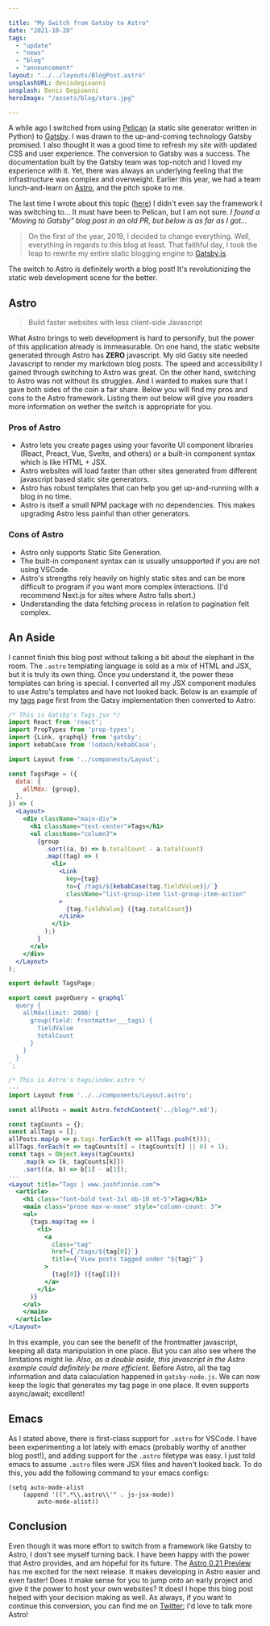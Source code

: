 ```yaml
---

title: "My Switch from Gatsby to Astro"
date: "2021-10-28"
tags:
  - "update"
  - "news"
  - "blog"
  - "announcement"
layout: "../../layouts/BlogPost.astro"
unsplashURL: denisdegioanni
unsplash: Denis Degioanni
heroImage: "/assets/blog/stars.jpg"

---
```


A while ago I switched from using [Pelican](https://blog.getpelican.com/) (a static site generator written in Python) to [Gatsby](https://www.gatsbyjs.com/). I was drawn to the up-and-coming technology Gatsby promised. I also thought it was a good time to refresh my site with updated CSS and user experience. The conversion to Gatsby was a success. The documentation built by the Gatsby team was top-notch and I loved my experience with it. Yet, there was always an underlying feeling that the infrastructure was complex and overweight. Earlier this year, we had a team lunch-and-learn on [Astro](https://astro.build/), and the pitch spoke to me.

The last time I wrote about this topic ([here](/blog/joshfinniecom_part_5/)) I didn't even say the framework I was switching to... It must have been to Pelican, but I am not sure. _I found a "Moving to Gatsby" blog post in an old PR, but below is as far as I got..._

> On the first of the year, 2019, I decided to change everything. Well, everything in regards to this blog at least. That faithful day, I took the leap to rewrite my entire static blogging engine to [Gatsby.js](https://www.gatsbyjs.org/).

The switch to Astro is definitely worth a blog post! It's revolutionizing the static web development scene for the better.

## Astro

> Build faster websites with less client-side Javascript

What Astro brings to web development is hard to personify, but the power of this application already is immeasurable. On one hand, the static website generated through Astro has **ZERO** javascript. My old Gatsy site needed Javascript to render my markdown blog posts. The speed and accessibility I gained through switching to Astro was great. On the other hand, switching to Astro was not without its struggles. And I wanted to makes sure that I gave both sides of the coin a fair share. Below you will find my pros and cons to the Astro framework. Listing them out below will give you readers more information on wether the switch is appropriate for you.

### Pros of Astro

* Astro lets you create pages using your favorite UI component libraries (React, Preact, Vue, Svelte, and others) or a built-in component syntax which is like HTML + JSX.
* Astro websites will load faster than other sites generated from different javascript based static site generators.
* Astro has robust templates that can help you get up-and-running with a blog in no time.
* Astro is itself a small NPM package with no dependencies. This makes upgrading Astro less painful than other generators.

### Cons of Astro

* Astro only supports Static Site Generation.
* The built-in component syntax can is usually unsupported if you are not using VSCode.
* Astro's strengths rely heavily on highly static sites and can be more difficult to program if you want more complex interactions. (I'd recommend Next.js for sites where Astro falls short.)
* Understanding the data fetching process in relation to pagination felt complex.

## An Aside

I cannot finish this blog post without talking a bit about the elephant in the room. The `.astro` templating language is sold as a mix of HTML and JSX, but it is truly its own thing. Once you understand it, the power these templates can bring is special. I converted all my JSX component modules to use Astro's templates and have not looked back. Below is an example of my [tags](/tags) page first from the Gatsy implementation then converted to Astro:

```jsx
/* This is Gatsby's Tags.jsx */
import React from 'react';
import PropTypes from 'prop-types';
import {Link, graphql} from 'gatsby';
import kebabCase from 'lodash/kebabCase';

import Layout from '../components/Layout';

const TagsPage = ({
  data: {
    allMdx: {group},
  },
}) => (
  <Layout>
    <div className="main-div">
      <h1 className="text-center">Tags</h1>
      <ul className="column3">
        {group
          .sort((a, b) => b.totalCount - a.totalCount)
          .map((tag) => (
            <li>
              <Link
                key={tag}
                to={`/tags/${kebabCase(tag.fieldValue)}/`}
                className="list-group-item list-group-item-action"
              >
                {tag.fieldValue} ({tag.totalCount})
              </Link>
            </li>
          );)
        }
      </ul>
    </div>
  </Layout>
);

export default TagsPage;

export const pageQuery = graphql`
  query {
    allMdx(limit: 2000) {
      group(field: frontmatter___tags) {
        fieldValue
        totalCount
      }
    }
  }
`;
```

```jsx
/* This is Astro's tags/index.astro */
---
import Layout from '../../components/Layout.astro';

const allPosts = await Astro.fetchContent('../blog/*.md');

const tagCounts = {};
const allTags = [];
allPosts.map(p => p.tags.forEach(t => allTags.push(t)));
allTags.forEach(t => tagCounts[t] = (tagCounts[t] || 0) + 1);
const tags = Object.keys(tagCounts)
    .map(k => [k, tagCounts[k]])
    .sort((a, b) => b[1] - a[1]);
---
<Layout title="Tags | www.joshfinnie.com">
  <article>
    <h1 class="font-bold text-3xl mb-10 mt-5">Tags</h1>
    <main class="prose max-w-none" style="column-count: 3">
    <ul>
      {tags.map(tag => (
        <li>
          <a 
            class="tag"
            href={`/tags/${tag[0]}`}
            title={`View posts tagged under "${tag}"`}
          >
            {tag[0]} ({tag[1]})
          </a>
        </li>
      )}
    </ul>
    </main>
  </article>
</Layout>
```

In this example, you can see the benefit of the frontmatter javascript, keeping all data manipulation in one place. But you can also see where the limitations might lie. _Also, as a double aside, this javascript in the Astro example could definitely be more efficient._ Before Astro, all the tag information and data calaculation happened in `gatsby-node.js`. We can now keep the logic that generates my tag page in one place. It even supports async/await; excellent!


## Emacs

As I stated above, there is first-class support for `.astro` for VSCode. I have been experimenting a lot lately with emacs (probably worthy of another blog post!), and adding support for the `.astro` filetype was easy. I just told emacs to assume `.astro` files were JSX files and haven't looked back. To do this, you add the following command to your emacs configs:

```elisp
(setq auto-mode-alist
    (append '((".*\\.astro\\'" . js-jsx-mode))
        auto-mode-alist))

```

## Conclusion

Even though it was more effort to switch from a framework like Gatsby to Astro, I don't see myself turning back. I have been happy with the power that Astro provides, and am hopeful for its future. The [Astro 0.21 Preview](https://astro.build/blog/astro-021-preview/) has me excited for the next release. It makes developing in Astro easier and even faster! Does it make sense for you to jump onto an early project and give it the power to host your own websites? It does! I hope this blog post helped with your decision making as well. As always, if you want to continue this conversion, you can find me on [Twitter](https://twitter.com); I'd love to talk more Astro!
